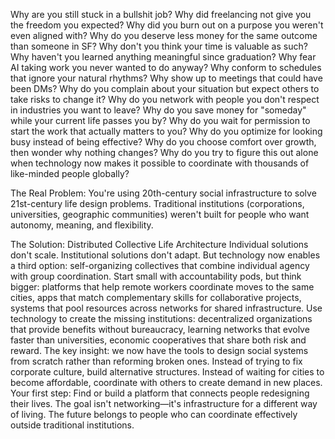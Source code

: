 
Why are you still stuck in a bullshit job?
Why did freelancing not give you the freedom you expected?
Why did you burn out on a purpose you weren't even aligned with?
Why do you deserve less money for the same outcome than someone in SF?
Why don't you think your time is valuable as such?
Why haven't you learned anything meaningful since graduation?
Why fear AI taking work you never wanted to do anyway?
Why conform to schedules that ignore your natural rhythms?
Why show up to meetings that could have been DMs?
Why do you complain about your situation but expect others to take risks to change it?
Why do you network with people you don't respect in industries you want to leave?
Why do you save money for "someday" while your current life passes you by?
Why do you wait for permission to start the work that actually matters to you?
Why do you optimize for looking busy instead of being effective?
Why do you choose comfort over growth, then wonder why nothing changes?
Why do you try to figure this out alone when technology now makes it possible to coordinate with thousands of like-minded people globally?

The Real Problem: You're using 20th-century social infrastructure to solve 21st-century life design problems. Traditional institutions (corporations, universities, geographic communities) weren't built for people who want autonomy, meaning, and flexibility.

The Solution: Distributed Collective Life Architecture
Individual solutions don't scale. Institutional solutions don't adapt. But technology now enables a third option: self-organizing collectives that combine individual agency with group coordination.
Start small with accountability pods, but think bigger: platforms that help remote workers coordinate moves to the same cities, apps that match complementary skills for collaborative projects, systems that pool resources across networks for shared infrastructure.
Use technology to create the missing institutions: decentralized organizations that provide benefits without bureaucracy, learning networks that evolve faster than universities, economic cooperatives that share both risk and reward.
The key insight: we now have the tools to design social systems from scratch rather than reforming broken ones. Instead of trying to fix corporate culture, build alternative structures. Instead of waiting for cities to become affordable, coordinate with others to create demand in new places.
Your first step: Find or build a platform that connects people redesigning their lives. The goal isn't networking—it's infrastructure for a different way of living.
The future belongs to people who can coordinate effectively outside traditional institutions.